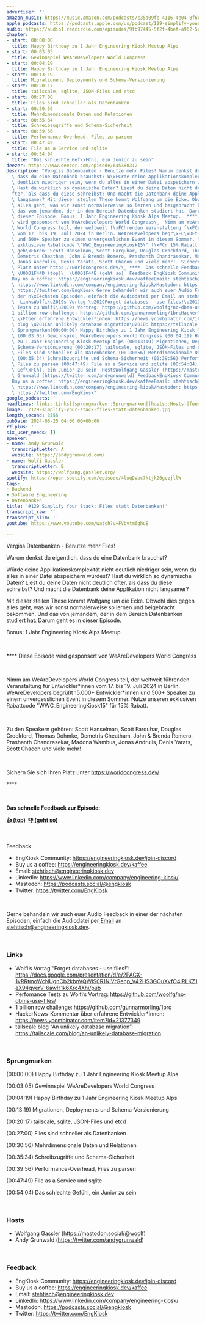 ```yaml
---
advertiser: ''
amazon_music: https://music.amazon.com/podcasts/c35a09fe-4116-4e04-8f68-77d61b112e46/episodes/a5efa38c-2148-4084-a7ff-b98ea32307c2/engineering-kiosk-129-simplify-your-stack-files-statt-datenbanken
apple_podcasts: https://podcasts.apple.com/us/podcast/129-simplify-your-stack-files-statt-datenbanken/id1603082924?i=1000660128961&uo=4
audio: https://audio1.redcircle.com/episodes/9fb97445-5f2f-4bef-a962-5cc1cacbbb3b/stream.mp3
chapter:
- start: 00:00:00
  title: Happy Birthday zu 1 Jahr Engineering Kiosk Meetup Alps
- start: 00:03:05
  title: Gewinnspiel WeAreDevelopers World Congress
- start: 00:04:19
  title: Happy Birthday zu 1 Jahr Engineering Kiosk Meetup Alps
- start: 00:13:19
  title: Migrationen, Deployments und Schema-Versionierung
- start: 00:20:17
  title: tailscale, sqlite, JSON-Files und etcd
- start: 00:27:00
  title: Files sind schneller als Datenbanken
- start: 00:30:56
  title: Mehrdimensionale Daten und Relationen
- start: 00:35:34
  title: Schreibzugriffe und Schema-Sicherheit
- start: 00:39:56
  title: Performance-Overhead, Files zu parsen
- start: 00:47:49
  title: File as a Service und sqlite
- start: 00:54:04
  title: "Das schlechte Gef\xFChl, ein Junior zu sein"
deezer: https://www.deezer.com/episode/645380312
description: "Vergiss Datenbanken - Benutze mehr Files! Warum denkst du eigentlich,\
  \ dass du eine Datenbank brauchst? W\xFCrde deine Applikationskomplexit\xE4t nicht\
  \ deutlich niedriger sein, wenn du alles in einer Datei abspeichern w\xFCrdest?\
  \ Hast du wirklich so dynamische Daten? Liest du deine Daten nicht deutlich \xF6\
  fter, als dass du diese schreibst? Und macht die Datenbank deine Applikation nicht\
  \ langsamer? Mit dieser steilen These kommt Wolfgang um die Ecke. Obwohl dies gegen\
  \ alles geht, was wir sonst normalerweise so lernen und beigebracht bekommen. Und\
  \ das von jemandem, der in dem Bereich Datenbanken studiert hat. Darum geht es in\
  \ dieser Episode. Bonus: 1 Jahr Engineering Kiosk Alps Meetup.  **** Diese Episode\
  \ wird gesponsert von WeAreDevelopers World Congress\_  Nimm am WeAreDevelopers\
  \ World Congress teil, der weltweit f\xFChrenden Veranstaltung f\xFCr Entwickler*innen\
  \ vom 17. bis 19. Juli 2024 in Berlin. WeAreDevelopers begr\xFC\xDFt 15.000+ Entwickler*innen\
  \ und 500+ Speaker zu einem unvergesslichen Event in diesem Sommer. Nutze unseren\
  \ exklusiven Rabattcode \"WWC_EngineeringKiosk15\" f\xFCr 15% Rabatt.  Zu den Speakern\
  \ geh\xF6ren: Scott Hanselman, Scott Farquhar, Douglas Crockford, Thomas Dohmke,\
  \ Demetris Cheatham, John & Brenda Romero, Prashanth Chandrasekar, Madona Wambua,\
  \ Jonas Andrulis, Denis Yarats, Scott Chacon und viele mehr!  Sichern Sie sich Ihren\
  \ Platz unter https://worldcongress.dev/\_ ****  Das schnelle Feedback zur Episode:\
  \ \U0001F44D (top)\_ \U0001F44E (geht so)  Feedback EngKiosk Community: https://engineeringkiosk.dev/join-discord\_\
  Buy us a coffee: https://engineeringkiosk.dev/kaffeeEmail: stehtisch@engineeringkiosk.devLinkedIn:\
  \ https://www.linkedin.com/company/engineering-kiosk/Mastodon: https://podcasts.social/@engkioskTwitter:\
  \ https://twitter.com/EngKiosk Gerne behandeln wir auch euer Audio Feedback in einer\
  \ der n\xE4chsten Episoden, einfach die Audiodatei per Email an stehtisch@engineeringkiosk.dev.\
  \  LinksWolfi\u2019s Vortag \u201CForget databases - use files!\u201D: https://docs.google.com/presentation/d/e/2PACX-1vRRtmoWcNUgnCb2kbnVQWiS0R1NlVrGenp_V42HS3GOuXvfO4IRLKZ1eX94gyerV-6awH1k6Xrc4Xhi/pubPerfomance\
  \ Tests zu Wolfi\u2019s Vortrag: https://github.com/woolfg/no-dbms-use-files/\_\
  1 billion row challenge: https://github.com/gunnarmorling/1brcHackerNews-Kommentar\
  \ \xFCber erfahrene Entwickler*innen: https://news.ycombinator.com/item?id=21377349tailscale\
  \ blog \u201CAn unlikely database migration\u201D: https://tailscale.com/blog/an-unlikely-database-migration\
  \ Sprungmarken(00:00:00) Happy Birthday zu 1 Jahr Engineering Kiosk Meetup Alps\
  \ (00:03:05) Gewinnspiel WeAreDevelopers World Congress (00:04:19) Happy Birthday\
  \ zu 1 Jahr Engineering Kiosk Meetup Alps (00:13:19) Migrationen, Deployments und\
  \ Schema-Versionierung (00:20:17) tailscale, sqlite, JSON-Files und etcd (00:27:00)\
  \ Files sind schneller als Datenbanken (00:30:56) Mehrdimensionale Daten und Relationen\
  \ (00:35:34) Schreibzugriffe und Schema-Sicherheit (00:39:56) Performance-Overhead,\
  \ Files zu parsen (00:47:49) File as a Service und sqlite (00:54:04) Das schlechte\
  \ Gef\xFChl, ein Junior zu sein  HostsWolfgang Gassler (https://mastodon.social/@woolf)Andy\
  \ Grunwald (https://twitter.com/andygrunwald) FeedbackEngKiosk Community: https://engineeringkiosk.dev/join-discord\_\
  Buy us a coffee: https://engineeringkiosk.dev/kaffeeEmail: stehtisch@engineeringkiosk.devLinkedIn:\
  \ https://www.linkedin.com/company/engineering-kiosk/Mastodon: https://podcasts.social/@engkioskTwitter:\
  \ https://twitter.com/EngKiosk"
google_podcasts: ''
headlines: links::Links||sprungmarken::Sprungmarken||hosts::Hosts||feedback::Feedback
image: ./129-simplify-your-stack-files-statt-datenbanken.jpg
length_second: 3555
pubDate: 2024-06-25 04:00:00+00:00
rtlplus: ''
six_user_needs: []
speaker:
- name: Andy Grunwald
  transcriptLetter: A
  website: https://andygrunwald.com/
- name: Wolfi Gassler
  transcriptLetter: B
  website: https://wolfgang.gassler.org/
spotify: https://open.spotify.com/episode/4lxqDvbc7ktjk26gozjllW
tags:
- Backend
- Software Engineering
- Datenbanken
title: '#129 Simplify Your Stack: Files statt Datenbanken!'
transcript_raw: ''
transcript_slim: ''
youtube: https://www.youtube.com/watch?v=FVbvtm6ghuE

---
```

<p><span>Vergiss Datenbanken - Benutze mehr Files!</span></p><p><span>Warum denkst du eigentlich, dass du eine Datenbank brauchst?</span></p><p><span>Würde deine Applikationskomplexität nicht deutlich niedriger sein, wenn du alles in einer Datei abspeichern würdest? Hast du wirklich so dynamische Daten? Liest du deine Daten nicht deutlich öfter, als dass du diese schreibst? Und macht die Datenbank deine Applikation nicht langsamer?</span></p><p><span>Mit dieser steilen These kommt Wolfgang um die Ecke. Obwohl dies gegen alles geht, was wir sonst normalerweise so lernen und beigebracht bekommen. Und das von jemandem, der in dem Bereich Datenbanken studiert hat. Darum geht es in dieser Episode.</span></p><p><span>Bonus: 1 Jahr Engineering Kiosk Alps Meetup.</span></p><p><br></p><p><span>**** Diese Episode wird gesponsert von WeAreDevelopers World Congress </span></p><p><br></p><p><span>Nimm am WeAreDevelopers World Congress teil, der weltweit führenden Veranstaltung für Entwickler*innen vom 17. bis 19. Juli 2024 in Berlin. WeAreDevelopers begrüßt 15.000+ Entwickler*innen und 500+ Speaker zu einem unvergesslichen Event in diesem Sommer. Nutze unseren exklusiven Rabattcode &#34;WWC_EngineeringKiosk15&#34; für 15% Rabatt.</span></p><p><br></p><p><span>Zu den Speakern gehören: Scott Hanselman, Scott Farquhar, Douglas Crockford, Thomas Dohmke, Demetris Cheatham, John &amp; Brenda Romero, Prashanth Chandrasekar, Madona Wambua, Jonas Andrulis, Denis Yarats, Scott Chacon und viele mehr!</span></p><p><br></p><p><span>Sichern Sie sich Ihren Platz unter </span><a href="https://worldcongress.dev/" rel="nofollow">https://worldcongress.dev/</a><span> </span></p><p><span>****</span></p><p><br></p><p><strong>Das schnelle Feedback zur Episode:</strong></p><p><a href="https://api.openpodcast.dev/feedback/129/upvote" rel="nofollow"><strong>👍 (top)</strong></a><strong>  </strong><a href="https://api.openpodcast.dev/feedback/129/downvote" rel="nofollow"><strong>👎 (geht so)</strong></a></p><p><br></p><p><span>Feedback</span></p><ul><li><span>EngKiosk Community: </span><a href="https://engineeringkiosk.dev/join-discord">https://engineeringkiosk.dev/join-discord</a><span> </span></li><li><span>Buy us a coffee: </span><a href="https://engineeringkiosk.dev/kaffee">https://engineeringkiosk.dev/kaffee</a></li><li><span>Email: </span><a href="mailto:stehtisch@engineeringkiosk.dev" rel="nofollow">stehtisch@engineeringkiosk.dev</a></li><li><span>LinkedIn: </span><a href="https://www.linkedin.com/company/engineering-kiosk/" rel="nofollow">https://www.linkedin.com/company/engineering-kiosk/</a></li><li><span>Mastodon: </span><a href="https://podcasts.social/@engkiosk" rel="nofollow">https://podcasts.social/@engkiosk</a></li><li><span>Twitter: </span><a href="https://twitter.com/EngKiosk" rel="nofollow">https://twitter.com/EngKiosk</a></li></ul><p><br></p><p><span>Gerne behandeln wir auch euer Audio Feedback in einer der nächsten Episoden, einfach die Audiodatei per</span><a href="https://engineeringkiosk.dev/kontakt/"> </a><a href="https://engineeringkiosk.dev/kontakt/">Email</a><span> an </span><a href="mailto:stehtisch@engineeringkiosk.dev" rel="nofollow">stehtisch@engineeringkiosk.dev</a><span>.</span></p><p><br></p><h3 id="links">Links</h3><ul><li><span>Wolfi’s Vortag “Forget databases - use files!”: </span><a href="https://docs.google.com/presentation/d/e/2PACX-1vRRtmoWcNUgnCb2kbnVQWiS0R1NlVrGenp_V42HS3GOuXvfO4IRLKZ1eX94gyerV-6awH1k6Xrc4Xhi/pub" rel="nofollow">https://docs.google.com/presentation/d/e/2PACX-1vRRtmoWcNUgnCb2kbnVQWiS0R1NlVrGenp_V42HS3GOuXvfO4IRLKZ1eX94gyerV-6awH1k6Xrc4Xhi/pub</a></li><li><span>Perfomance Tests zu Wolfi’s Vortrag: </span><a href="https://github.com/woolfg/no-dbms-use-files/" rel="nofollow">https://github.com/woolfg/no-dbms-use-files/</a><span> </span></li><li><span>1 billion row challenge: </span><a href="https://github.com/gunnarmorling/1brc" rel="nofollow">https://github.com/gunnarmorling/1brc</a></li><li><span>HackerNews-Kommentar über erfahrene Entwickler*innen: </span><a href="https://news.ycombinator.com/item?id=21377349" rel="nofollow">https://news.ycombinator.com/item?id=21377349</a></li><li><span>tailscale blog “An unlikely database migration”: </span><a href="https://tailscale.com/blog/an-unlikely-database-migration" rel="nofollow">https://tailscale.com/blog/an-unlikely-database-migration</a></li></ul><p><br></p><h3 id="sprungmarken">Sprungmarken</h3><p><span>(00:00:00) Happy Birthday zu 1 Jahr Engineering Kiosk Meetup Alps</span></p><p><span>(00:03:05) Gewinnspiel WeAreDevelopers World Congress</span></p><p><span>(00:04:19) Happy Birthday zu 1 Jahr Engineering Kiosk Meetup Alps</span></p><p><span>(00:13:19) Migrationen, Deployments und Schema-Versionierung</span></p><p><span>(00:20:17) tailscale, sqlite, JSON-Files und etcd</span></p><p><span>(00:27:00) Files sind schneller als Datenbanken</span></p><p><span>(00:30:56) Mehrdimensionale Daten und Relationen</span></p><p><span>(00:35:34) Schreibzugriffe und Schema-Sicherheit</span></p><p><span>(00:39:56) Performance-Overhead, Files zu parsen</span></p><p><span>(00:47:49) File as a Service und sqlite</span></p><p><span>(00:54:04) Das schlechte Gefühl, ein Junior zu sein</span></p><p><br></p><h3 id="hosts">Hosts</h3><ul><li><span>Wolfgang Gassler (</span><a href="https://mastodon.social/@woolf" rel="nofollow">https://mastodon.social/@woolf</a><span>)</span></li><li><span>Andy Grunwald (</span><a href="https://twitter.com/andygrunwald" rel="nofollow">https://twitter.com/andygrunwald</a><span>)</span></li></ul><p><br></p><h3 id="feedback">Feedback</h3><ul><li><span>EngKiosk Community: </span><a href="https://engineeringkiosk.dev/join-discord">https://engineeringkiosk.dev/join-discord</a><span> </span></li><li><span>Buy us a coffee: </span><a href="https://engineeringkiosk.dev/kaffee">https://engineeringkiosk.dev/kaffee</a></li><li><span>Email: </span><a href="mailto:stehtisch@engineeringkiosk.dev" rel="nofollow">stehtisch@engineeringkiosk.dev</a></li><li><span>LinkedIn: </span><a href="https://www.linkedin.com/company/engineering-kiosk/" rel="nofollow">https://www.linkedin.com/company/engineering-kiosk/</a></li><li><span>Mastodon: </span><a href="https://podcasts.social/@engkiosk" rel="nofollow">https://podcasts.social/@engkiosk</a></li><li><span>Twitter: </span><a href="https://twitter.com/EngKiosk" rel="nofollow">https://twitter.com/EngKiosk</a></li></ul>